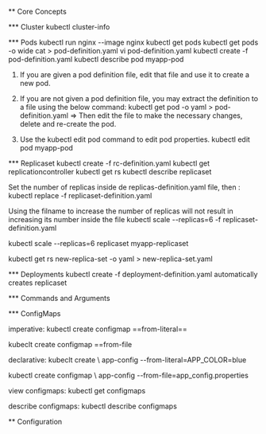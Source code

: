 \*\* Core Concepts

\*\*\* Cluster 
kubectl cluster-info

\*\*\* Pods
kubectl run nginx --image nginx
kubectl get pods
kubectl get pods -o wide
cat > pod-definition.yaml
vi pod-definition.yaml
kubectl create -f pod-definition.yaml
kubectl describe pod myapp-pod

1. If you are given a pod definition file, edit that file and use it to create a new pod.

2. If you are not given a pod definition file, you may extract the definition to a file using the below command:
kubectl get pod <pod-name> -o yaml > pod-definition.yaml
=> Then edit the file to make the necessary changes, delete and re-create the pod.

3. Use the kubectl edit pod <pod-name> command to edit pod properties.
kubectl edit pod myapp-pod

\*\*\* Replicaset
kubectl create -f rc-definition.yaml
kubectl get replicationcontroller
kubectl get rs
kubectl describe replicaset 

Set the number of replicas inside de replicas-definition.yaml file, then : 
kubectl replace -f replicaset-definition.yaml

Using the filname to increase the number of replicas will not result in increasing its number inside the file
kubectl scale --replicas=6 -f replicaset-definition.yaml

kubectl scale --replicas=6 replicaset myapp-replicaset

kubectl get rs new-replica-set -o yaml > new-replica-set.yaml

\*\*\* Deployments
kubectl create -f deployment-definition.yaml
automatically creates replicaset

\*\*\* Commands and Arguments

\*\*\* ConfigMaps

imperative:
kubectl create configmap <config-name> ==from-literal=<key>=<value>

kubeclt create configmap <config-name> ==from-file<path-to-file>

declarative:
kubeclt create \ app-config --from-literal=APP_COLOR=blue

kubectl create configmap \ app-config --from-file=app_config.properties

view configmaps:
kubectl get configmaps

describe configmaps:
kubectl describe configmaps


\*\* Configuration


